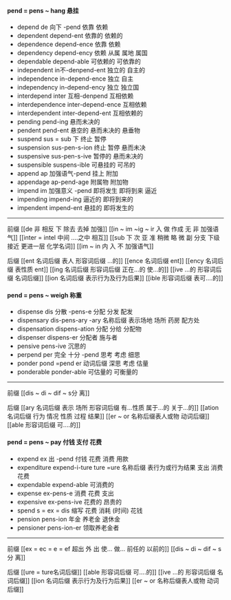 #### pend = pens ~ hang 悬挂

- depend de 向下 -pend  依靠 依赖
- dependent depend-ent  依靠的 依赖的
- dependence depend-ence 依靠 依赖
- dependency depend-ency 依赖 从属 属地 属国
- dependable depend-able 可依赖的 可依靠的
- independent in不-denpend-ent 独立的 自主的
- independence in-depend-ence 独立 自主
- independency in-depend-ency 独立 独立国
- interdepend inter 互相-denpend 互相依赖
- interdependence inter-depend-ence 互相依赖
- interdependent inter-depend-ent 互相依赖的
- pending pend-ing 悬而未决的
- pendent pend-ent 悬空的 悬而未决的 悬垂物
- suspend sus = sub 下 终止 暂停
- suspension sus-pen-s-ion  终止 暂停 悬而未决
- suspensive sus-pen-s-ive 暂停的  悬而未决的
- suspensible suspens-ible 可悬挂的 可吊的
- append ap 加强语气-pend 挂上 附加 
- appendage ap-pend-age 附属物 附加物
- impend im 加强意义 -pend 即将发生 即将到来 逼近
- impending impend-ing 逼近的 即将到来的
- impendent impend-ent  悬挂的  即将发生的

---
前缀
[[de   非 相反 下 除去 去掉 加强]]
[[in  ~ im ~ig ~ ir 入 做 作成  无 非 加强语气]]
[[inter = intel 中间 ....之中 相互]]
[[sub   下  次 亚  准  稍微 略 微   副 分支 下级   接近 更进一层  化学名词]]
[[im  ~ in 内 入  不 加强语气]]

后缀
[[ent 名词后缀  表人 形容词后缀 ...的]]
[[ence 名词后缀  ent]]
[[ency 名词后缀 表性质 ent]]
[[ing  名词后缀 形容词后缀  正在...的 使...的]]
[[ive ...的 形容词后缀 名词后缀]]
[[ion  名词后缀 表示行为及行为后果]]
[[ible 形容词后缀 表可....的]]


#### pend = pens ~ weigh 称重

- dispense dis 分散 -pens-e 分配 分发 配发
- dispensary dis-pens-ary -ary  名称后缀 表示场地 场所  药房 配方处
- dispensation dispens-ation 分配 分给 分配物
- dispenser dispens-er 分配者 施与者
- pensive pens-ive 沉思的
- perpend per 完全 十分 -pend 思考 考虑 细思
- ponder pond =pend er 动词后缀 深思 考虑 估量
- ponderable ponder-able 可估量的 可衡量的

---
前缀 
[[dis  ~ di ~ dif ~ s分 离]]

后缀
[[ary 名词后缀 表示 场所  形容词后缀 有...性质 属于...的 关于...的]]
[[ation 名词后缀  行为 情况 性质 过程 结果]]
[[er  ~ or 名称后缀表人或物 动词后缀]]
[[able  形容词后缀 可....的]]

#### pend = pens ~ pay  付钱 支付 花费

- expend ex 出 -pend 付钱 花费 消费 用款
- expenditure expend-i-ture ture =ure 名称后缀  表行为或行为结果  支出 消费 花费  
- expendable expend-able 可消费的
- expense ex-pens-e 消费 花费  支出
- expensive ex-pens-ive 花费的 昂贵的
- spend s = ex = dis 缩写 花费 消耗 (时间)  花钱
- pension pens-ion 年金 养老金 退休金
- pensioner  pens-ion-er 领取养老金者

---
前缀 
[[ex  = ec = e = ef 超出 外 出 使... 做... 前任的 以前的]]
[[dis  ~ di ~ dif ~ s分 离]]

后缀
[[ure = ture名词后缀]]
[[able  形容词后缀 可....的]]
[[ive ...的 形容词后缀 名词后缀]]
[[ion  名词后缀 表示行为及行为后果]]
[[er  ~ or 名称后缀表人或物 动词后缀]]
